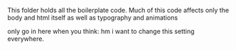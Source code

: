 This folder holds all the boilerplate code.
Much of this code affects only the body and html itself
as well as typography and animations

only go in here when you think:
hm i want to change this setting everywhere.